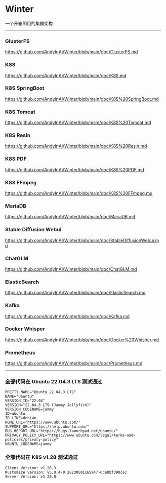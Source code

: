 
# Winter
一个开箱即用的集群架构


***


### GlusterFS 
https://github.com/AndyInAi/Winter/blob/main/doc/GlusterFS.md


### K8S 
https://github.com/AndyInAi/Winter/blob/main/doc/K8S.md


### K8S SpringBoot 
https://github.com/AndyInAi/Winter/blob/main/doc/K8S%20SpringBoot.md


### K8S Tomcat 
https://github.com/AndyInAi/Winter/blob/main/doc/K8S%20Tomcat.md


### K8S Resin 
https://github.com/AndyInAi/Winter/blob/main/doc/K8S%20Resin.md


### K8S PDF
https://github.com/AndyInAi/Winter/blob/main/doc/K8S%20PDF.md


### K8S FFmpeg
https://github.com/AndyInAi/Winter/blob/main/doc/K8S%20FFmpeg.md


### MariaDB 
https://github.com/AndyInAi/Winter/blob/main/doc/MariaDB.md


### Stable Diffusion Webui
https://github.com/AndyInAi/Winter/blob/main/doc/StableDiffusionWebui.md


### ChatGLM
https://github.com/AndyInAi/Winter/blob/main/doc/ChatGLM.md


### ElasticSearch 
https://github.com/AndyInAi/Winter/blob/main/doc/ElasticSearch.md


### Kafka 
https://github.com/AndyInAi/Winter/blob/main/doc/Kafka.md


### Docker Whisper
https://github.com/AndyInAi/Winter/blob/main/doc/Docker%20Whisper.md


### Prometheus 
https://github.com/AndyInAi/Winter/blob/main/doc/Prometheus.md


***


### 全部代码在 Ubuntu 22.04.3 LTS 测试通过

	PRETTY_NAME="Ubuntu 22.04.3 LTS"
	NAME="Ubuntu"
	VERSION_ID="22.04"
	VERSION="22.04.3 LTS (Jammy Jellyfish)"
	VERSION_CODENAME=jammy
	ID=ubuntu
	ID_LIKE=debian
	HOME_URL="https://www.ubuntu.com/"
	SUPPORT_URL="https://help.ubuntu.com/"
	BUG_REPORT_URL="https://bugs.launchpad.net/ubuntu/"
	PRIVACY_POLICY_URL="https://www.ubuntu.com/legal/terms-and-policies/privacy-policy"
	UBUNTU_CODENAME=jammy


### 全部代码在 K8S v1.28 测试通过

	Client Version: v1.28.3
	Kustomize Version: v5.0.4-0.20230601165947-6ce0bf390ce3
	Server Version: v1.28.0

